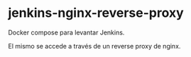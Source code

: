 # jenkins-nginx-reverse-proxy
Docker compose para levantar Jenkins.

El mismo se accede a través de un reverse proxy de nginx.
